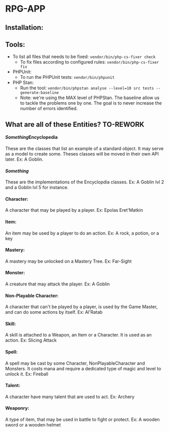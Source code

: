 # RPG-APP



## Installation:

## Tools:
- To list all files that needs to be fixed: `vendor/bin/php-cs-fixer check`
    - To fix files according to configured rules: `vendor/bin/php-cs-fixer fix`
- PHPUnit:
    - To run the PHPUnit tests: `vendor/bin/phpunit`
- PHP Stan:
    - Run the tool: `vendor/bin/phpstan analyse --level=10 src tests --generate-baseline`
    - Note: we're using the MAX level of PHPStan. The baseline allow us to tackle the problems one by one. The goal is to never increase the number of errors identified.











## What are all of these Entities? TO-REWORK

#### *Something*Encyclopedia
These are the classes that list an example of a standard object. It may serve as a model to create some. Theses classes will be moved in their own API later.
Ex: A Goblin.

#### *Something*
These are the implementations of the Encyclopdia classes.
Ex: A Goblin lvl 2 and a Goblin lvl 5 for instance.

#### Character:
A character that may be played by a player.
Ex: Epolas Eret'Matkin

#### Item:
An item may be used by a player to do an action.
Ex: A rock, a potion, or a key

#### Mastery:
A mastery may be unlocked on a Mastery Tree.
Ex: Far-Sight

#### Monster:
A creature that may attack the player.
Ex: A Goblin

#### Non-Playable Character:
A character that can't be played by a player, is used by the Game Master, and can do some actions by itself.
Ex: Al'Ratab

#### Skill:
A skill is attached to a Weapon, an Item or a Character. It is used as an action.
Ex: Slicing Attack

#### Spell:
A spell may be cast by some Character, NonPlayableCharacter and Monsters. It costs mana and require a dedicated type of magic and level to unlock it.
Ex: Fireball

#### Talent:
A character have many talent that are used to act.
Ex: Archery

#### Weaponry:
A type of item, that may be used in battle to fight or protect.
Ex: A wooden sword or a wooden helmet
